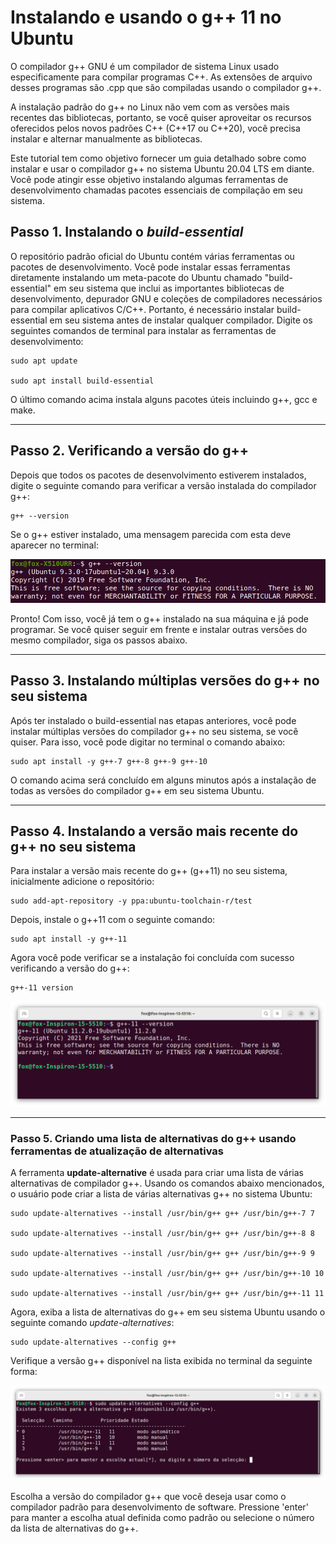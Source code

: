 # Instalando e usando o g++ 11 no Ubuntu

O compilador g++ GNU é um compilador de sistema Linux usado especificamente para compilar programas C++. As extensões de arquivo desses programas são .cpp que são compiladas usando o compilador g++.

A instalação padrão do g++ no Linux não vem com as versões mais recentes das bibliotecas, portanto, se você quiser aproveitar os recursos oferecidos pelos novos padrões C++ (C++17 ou C++20), você precisa instalar e alternar manualmente as bibliotecas.

Este tutorial tem como objetivo fornecer um guia detalhado sobre como instalar e usar o compilador g++ no sistema Ubuntu 20.04 LTS em diante. Você pode atingir esse objetivo instalando algumas ferramentas de desenvolvimento chamadas pacotes essenciais de compilação em seu sistema.

## Passo 1. Instalando o *build-essential*

O repositório padrão oficial do Ubuntu contém várias ferramentas ou pacotes de desenvolvimento. Você pode instalar essas ferramentas diretamente instalando um meta-pacote do Ubuntu chamado "build-essential" em seu sistema que inclui as importantes bibliotecas de desenvolvimento, depurador GNU e coleções de compiladores necessários para compilar aplicativos C/C++. Portanto, é necessário instalar build-essential em seu sistema antes de instalar qualquer compilador. Digite os seguintes comandos de terminal para instalar as ferramentas de desenvolvimento:

```
sudo apt update

sudo apt install build-essential
```

O último comando acima instala alguns pacotes úteis incluindo g++, gcc e make.

---

## Passo 2. Verificando a versão do g++

Depois que todos os pacotes de desenvolvimento estiverem instalados, digite o seguinte comando para verificar a versão instalada do compilador g++:

```
g++ --version
```

Se o g++ estiver instalado, uma mensagem parecida com esta deve aparecer no terminal:

![](images/tela.png)

Pronto! Com isso, você já tem o g++ instalado na sua máquina e já pode programar. Se você quiser seguir em frente e instalar outras versões do mesmo compilador, siga os passos abaixo.

---

## Passo 3. Instalando múltiplas versões do g++ no seu sistema

Após ter instalado o build-essential nas etapas anteriores, você pode instalar múltiplas versões do compilador g++ no seu sistema, se você quiser. Para isso, você pode digitar no terminal o comando abaixo:

```
sudo apt install -y g++-7 g++-8 g++-9 g++-10
```

O comando acima será concluído em alguns minutos após a instalação de todas as versões do compilador g++ em seu sistema Ubuntu.

---

## Passo 4. Instalando a versão mais recente do g++ no seu sistema

Para instalar a versão mais recente do g++ (g++11) no seu sistema, inicialmente adicione o repositório:

```
sudo add-apt-repository -y ppa:ubuntu-toolchain-r/test
```

Depois, instale o g++11 com o seguinte comando:

```
sudo apt install -y g++-11
```

Agora você pode verificar se a instalação foi concluída com sucesso verificando a versão do g++:

```
g++-11 version
```

![](images/tela2.png)

---

### Passo 5. Criando uma lista de alternativas do g++ usando ferramentas de atualização de alternativas

A ferramenta **update-alternative** é usada para criar uma lista de várias alternativas de compilador g++. Usando os comandos abaixo mencionados, o usuário pode criar a lista de várias alternativas g++ no sistema Ubuntu:

```
sudo update-alternatives --install /usr/bin/g++ g++ /usr/bin/g++-7 7

sudo update-alternatives --install /usr/bin/g++ g++ /usr/bin/g++-8 8

sudo update-alternatives --install /usr/bin/g++ g++ /usr/bin/g++-9 9

sudo update-alternatives --install /usr/bin/g++ g++ /usr/bin/g++-10 10

sudo update-alternatives --install /usr/bin/g++ g++ /usr/bin/g++-11 11
```


Agora, exiba a lista de alternativas do g++ em seu sistema Ubuntu usando o seguinte comando *update-alternatives*:

```
sudo update-alternatives --config g++
```

Verifique a versão g++ disponível na lista exibida no terminal da seguinte forma:

![](images/tela3.png)

Escolha a versão do compilador g++ que você deseja usar como o compilador padrão para desenvolvimento de software. Pressione 'enter' para manter a escolha atual definida como padrão ou selecione o número da lista de alternativas do g++.



